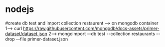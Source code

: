 # nodejs
#create db test and import collection restaurent
--> on mongodb container
1--> curl https://raw.githubusercontent.com/mongodb/docs-assets/primer-dataset/dataset.json
2--> mongoimport --db test --collection restaurants --drop --file primer-dataset.json

